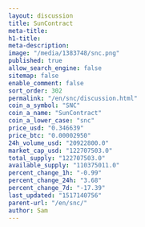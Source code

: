 ```yaml
---
layout: discussion
title: SunContract
meta-title: 
h1-title: 
meta-description: 
image: "/media/1383748/snc.png"
published: true
allow_search_engine: false
sitemap: false
enable_comment: false
sort_order: 302
permalink: "/en/snc/discussion.html"
coin_a_symbol: "SNC"
coin_a_name: "SunContract"
coin_a_lower_case: "snc"
price_usd: "0.346639"
price_btc: "0.00002950"
24h_volume_usd: "20922800.0"
market_cap_usd: "122707503.0"
total_supply: "122707503.0"
available_supply: "110375011.0"
percent_change_1h: "-0.99"
percent_change_24h: "3.68"
percent_change_7d: "-17.39"
last_updated: "1517140756"
parent-url: "/en/snc/"
author: Sam
---
```


